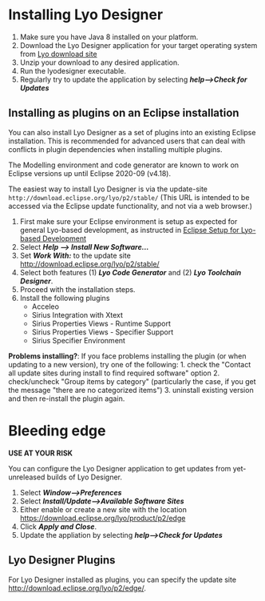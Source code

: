 # Installing Lyo Designer

1. Make sure you have Java 8 installed on your platform.
1. Download the Lyo Designer application for your target operating system from [Lyo download site](https://download.eclipse.org/lyo/product/binaries/stable/)
1. Unzip your download to any desired application. 
1. Run the lyodesigner executable.
1. Regularly try to update the application by selecting ***help\--\>Check for Updates***

## Installing as plugins on an Eclipse installation
You can also install Lyo Designer as a set of plugins into an existing Eclipse installation.
This is recommended for advanced users that can deal with conflicts in plugin dependencies when installing multiple plugins.

The Modelling environment and code generator are known to work on Eclipse
versions up until Eclipse 2020-09 (v4.18).

The easiest way to install Lyo Designer is via the update-site
`http://download.eclipse.org/lyo/p2/stable/` (This URL is intended to
be accessed via the Eclipse update functionality, and not via a web
browser.)

1. First make sure your Eclipse environment is setup
as expected for general Lyo-based development, as instructed in [Eclipse Setup for Lyo-based Development](./eclipse-setup-for-lyo-based-development)
1.  Select ***Help \--\> Install New Software\...***
1.  Set ***Work With:*** to the update site
    <http://download.eclipse.org/lyo/p2/stable/>
1.  Select both features (1) ***Lyo Code Generator*** and (2) ***Lyo
    Toolchain Designer***.
1.  Proceed with the installation steps.
1.  Install the following plugins
    * Acceleo
    * Sirius Integration with Xtext
    * Sirius Properties Views - Runtime Support
    * Sirius Properties Views - Specifier Support
    * Sirius Specifier Environment

**Problems installing?**: If you face problems installing the plugin
    (or when updating to a new version), try one of the following:
    1.  check the \"Contact all update sites during install to find
        required software\" option
    2.  check/uncheck "Group items by category" (particularly the case,
        if you get the message "there are no categorized items")
    3.  uninstall existing version and then re-install the plugin again.

# Bleeding edge

**USE AT YOUR RISK**

You can configure the Lyo Designer application to get updates from yet-unreleased builds of Lyo Designer.
1. Select ***Window\--\>Preferences***
1. Select ***Install/Update\--\>Available Software Sites***
1. Either enable or create a new site with the location <https://download.eclipse.org/lyo/product/p2/edge>
1. Click ***Apply and Close***.
1. Update the appliation by selecting ***help\--\>Check for Updates***

## Lyo Designer Plugins

For Lyo Designer installed as plugins, you can specify the update site <http://download.eclipse.org/lyo/p2/edge/>.
